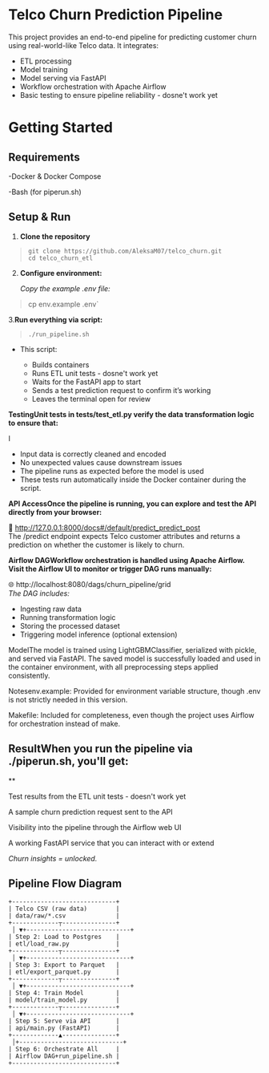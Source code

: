 
# Telco Churn Prediction Pipeline  
  
This project provides an end-to-end pipeline for predicting customer churn using real-world-like Telco data. It integrates:  
  

 - ETL processing     
 - Model training    
 - Model serving via FastAPI  
 - Workflow orchestration with Apache Airflow  
 - Basic testing to ensure pipeline reliability  - dosne't work yet

  
# Getting Started  
## Requirements  
-Docker & Docker Compose  
  
-Bash (for piperun.sh)  
## Setup & Run  
1. **Clone the repository**  

>     git clone https://github.com/AleksaM07/telco_churn.git  
>     cd telco_churn_etl

  

2. **Configure environment:**

  

    *Copy the example .env file:*    
> cp env.example .env`

  
3.**Run everything via script:**  
  

> `./run_pipeline.sh`

  

 - This script:

  

     - Builds containers
     - Runs ETL unit tests  - dosne't work yet
     - Waits for the FastAPI app to start
     - Sends a test prediction request to confirm it’s working 
     - Leaves the terminal open for review

  
**TestingUnit tests in tests/test_etl.py verify the data transformation logic to ensure that:**  
  
I

 - Input data is correctly cleaned and encoded
 - No unexpected values cause downstream issues
 - The pipeline runs as expected before the model is used
 - These tests run automatically inside the Docker container during the
   script.

  
**API AccessOnce the pipeline is running, you can explore and test the API directly from your browser:**  
  
📍 http://127.0.0.1:8000/docs#/default/predict_predict_post  
The /predict endpoint expects Telco customer attributes and returns a prediction on whether the customer is likely to churn.  
  
**Airflow DAGWorkflow orchestration is handled using Apache Airflow. Visit the Airflow UI to monitor or trigger DAG runs manually:**  
  
🌐 http://localhost:8080/dags/churn_pipeline/grid  
*The DAG includes:*  
  

 - Ingesting raw data
 - Running transformation logic
 - Storing the processed dataset
 - Triggering model inference (optional extension)

  
ModelThe model is trained using LightGBMClassifier, serialized with pickle, and served via FastAPI. The saved model is successfully loaded and used in the container environment, with all preprocessing steps applied consistently.  
  
Notesenv.example: Provided for environment variable structure, though .env is not strictly needed in this version.  
  
Makefile: Included for completeness, even though the project uses Airflow for orchestration instead of make.  
 

## ResultWhen you run the pipeline via ./piperun.sh, you'll get:

**  
  
Test results from the ETL unit tests - doesn't work yet
  
A sample churn prediction request sent to the API  
  
Visibility into the pipeline through the Airflow web UI  
  
A working FastAPI service that you can interact with or extend  

*Churn insights = unlocked.* 
  
  
  
  
## Pipeline Flow Diagram  
  
```text  
+-----------------------------+  
| Telco CSV (raw data)        |  
| data/raw/*.csv              |  
+-------------┬---------------+  
 │ ▼+-----------------------------+  
| Step 2: Load to Postgres    |  
| etl/load_raw.py             |  
+-------------┬---------------+  
 │ ▼+-----------------------------+  
| Step 3: Export to Parquet   |  
| etl/export_parquet.py       |  
+-------------┬---------------+  
 │ ▼+-----------------------------+  
| Step 4: Train Model         |  
| model/train_model.py        |  
+-------------┬---------------+  
 │ ▼+-----------------------------+  
| Step 5: Serve via API       |  
| api/main.py (FastAPI)       |  
+-------------▲---------------+  
 │+-----------------------------+  
| Step 6: Orchestrate All     |  
| Airflow DAG+run_pipeline.sh |  
+-----------------------------+